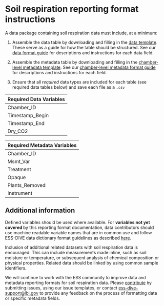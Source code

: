 # Soil respiration reporting format instructions

A data package containing soil respiration data must include, at a minimum: 

1. Assemble the data table by downloading and filling in the [data template](https://github.com/ess-dive-community/essdive-soil-respiration/blob/main/templates/data_reportingformat_template.xlsx). These serve as a guide for how the table should be structured. See our [data format guide](https://github.com/ess-dive-community/essdive-soil-respiration/blob/main/data_reporting_format_guide.md) for descriptions and instructions for each data field.

2. Assemble the metadata table by downloading and filling in the [chamber-level metadata template](https://github.com/ess-dive-community/essdive-soil-respiration/blob/main/templates/chammetadata_reportingformat_template.xlsx). See our [chamber-level metadata format guide](https://github.com/ess-dive-community/essdive-soil-respiration/blob/main/chamber_level_metadata_guide.md) for descriptions and instructions for each field.

4. Ensure that all _required_ data types are included for each table (see required data tables below) and save each file as a `.csv` 

| Required Data Variables                                                                        |
|:-----------------------------------------------------------------------------------------------|
| Chamber_ID                                                                                     |
| Timestamp_Begin                                                                                |
| Timestamp_End                                                                                  |
| Dry_CO2                                                                                        |

| Required Metadata Variables                                                                    |
|:-----------------------------------------------------------------------------------------------|
| Chamber_ID                                                                                     |
| Msmt_Var                                                                                       |
| Treatment                                                                                      |
| Opaque                                                                                         |
| Plants_Removed                                                                                 |
| Instrument                                                                                     |

## Additional information

Defined variables should be used where available. For **variables not yet covered** by this reporting format documentation, data contributors should use machine readable variable names that are in common use and follow ESS-DIVE data dictionary format guidelines as described [here](https://github.com/ess-dive-community/essdive-file-level-metadata/blob/master/CSV_dd/CSV_dd_instructions.md). 

Inclusion of additional related datasets with soil respiration data is encouraged. This can include measurements made inline, such as soil moisture or temperature, or subsequent analysis of chemical composition or physical properties. Related data should be linked by using common sample identifiers. 

We will continue to work with the ESS community to improve data and metadata reporting formats for soil respiration data. Please [contribute](contribute.md) by submitting issues, using our issue templates, or contact ess-dive-support@lbl.gov to provide any feedback on the process of formatting data or specific metadata fields.
